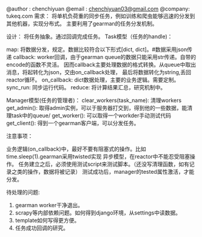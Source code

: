 @author : chenchiyuan
@email : chenchiyuan03@gmail.com
@company: tukeq.com
需求： 将单机负荷重的同步任务，例如训练和爬虫能够迅速的分发到其他机器，实现分布式。 主要利用了gearman的任务分发机制。

设计： 将任务抽象。通过回调完成任务。 Task模型（任务的handle)：

map: 将数据分发，规定。数据比较符合以下形式[dict, dict]。#数据采用json传递
callback: worker回调，由于gearman queue的数据只能采用str传递。自带的encode的函数不灵活。 因而callback主要处理数据的格式转换。从queue中取出消息，将起转化为json，交由on_callback处理， 最后将数据转化为string,丢回reactor循环。
on_callback: dict数据处理，主要的业务逻辑。需要定制。
sync_run: 同步运行代码。
reduce: 将计算结果汇总，研究机制中。

Manager模型(任务的管理者)： clear_workers(task_name): 清理workers get_admin(): 取得admin实例，可以于服务器打交到，得到他的一些数据，能清理task中的queue/ get_worker(): 可以取得一个workder手动测试代码 get_client(): 得到一个gearman客户端，可以分发任务。

注意事项：

业务逻辑(on_callback)中，最好不要有阻塞式的操作。比如time.sleep(1).gearman采用twisted实现 异步模型，在reactor中不能忍受阻塞操作。
任务建立之后，必须使用测试script来测试脚本。（还没写清理函数，如有记录之类的操作，数据将被记录） 测试成功后，manager的tested属性激活，才能分发。

待处理的问题:
1. gearman worker干净退出。
2. scrapy等内部依赖问题。如何得到django环境，从settings中读数据。
3. template如何写得更方便。
4. 任务成功回调的研究。